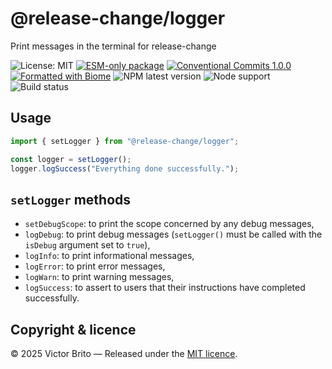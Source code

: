 # @release-change/logger

Print messages in the terminal for release-change

![License: MIT](https://img.shields.io/github/license/release-change/release-change)
[![ESM-only package](https://img.shields.io/badge/package-ESM--only-ffe536)](https://nodejs.org/api/esm.html)
[![Conventional Commits 1.0.0](https://img.shields.io/badge/Conventional%20Commits-1.0.0-%23FE5196?logo=conventionalcommits&logoColor=white)](https://conventionalcommits.org)
[![Formatted with Biome](https://img.shields.io/badge/Formatted_with-Biome-60a5fa?style=flat&logo=biome)](https://biomejs.dev/)
![NPM latest version](https://img.shields.io/npm/v/%40release-change%2Flogger/latest)
![Node support](https://img.shields.io/node/v/%40release-change%2Flogger)
![Build status](https://img.shields.io/github/actions/workflow/status/release-change/release-change/run-tests.yml)

## Usage

```ts
import { setLogger } from "@release-change/logger";

const logger = setLogger();
logger.logSuccess("Everything done successfully.");
```

## `setLogger` methods

- `setDebugScope`: to print the scope concerned by any debug messages,
- `logDebug`: to print debug messages (`setLogger()` must be called with the `isDebug` argument set to `true`),
- `logInfo`: to print informational messages,
- `logError`: to print error messages,
- `logWarn`: to print warning messages,
- `logSuccess`: to assert to users that their instructions have completed successfully.

## Copyright & licence

© 2025 Victor Brito — Released under the [MIT licence](./LICENSE).
